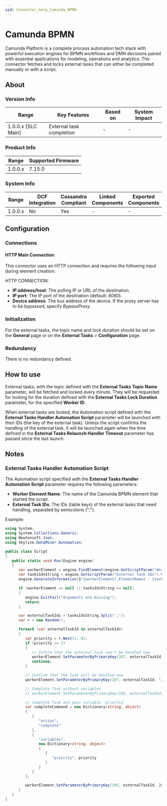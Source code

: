 ```yaml
---
uid: Connector_help_Camunda_BPMN
---
```


# Camunda BPMN

Camunda Platform is a complete process automation tech stack with powerful execution engines for BPMN workflows and DMN decisions paired with essential applications for modeling, operations and analytics.
The connector fetches and locks external tasks that can either be completed manually or with a script.

## About

### Version Info

| Range              | Key Features             | Based on | System Impact |
|--------------------|--------------------------|----------|---------------|
| 1.0.0.x [SLC Main] | External task completion | -        | -             |

### Product Info

| Range     | Supported Firmware     |
|-----------|------------------------|
| 1.0.0.x   | 7.15.0                 |

### System Info

| Range     | DCF Integration     | Cassandra Compliant     | Linked Components     | Exported Components     |
|-----------|---------------------|-------------------------|-----------------------|-------------------------|
| 1.0.0.x   | No                  | Yes                     | -                     | -                       |

## Configuration

### Connections

#### HTTP Main Connection

This connector uses an HTTP connection and requires the following input during element creation:

HTTP CONNECTION:

- **IP address/host**: The polling IP or URL of the destination.
- **IP port**: The IP port of the destination (default: *8080*).
- **Device address**: The bus address of the device. If the proxy server has to be bypassed, specify *BypassProxy*.

### Initialization

For the external tasks, the topic name and lock duration should be set on the **General** page or on the **External Tasks** \> **Configuration** page.

### Redundancy

There is no redundancy defined.

## How to use

External tasks, with the topic defined with the **External Tasks Topic Name** parameter, will be fetched and locked every minute. They will be requested for locking for the duration defined with the **External Tasks Lock Duration** parameter, for the specified **Worker ID**.

When external tasks are locked, the Automation script defined with the **External Tasks Handler Automation Script** parameter will be launched with their IDs (the key of the external task). Unless the script confirms the handling of the external task, it will be launched again when the time defined in the **External Tasks Relaunch Handler Timeout** parameter has passed since the last launch.

## Notes

### External Tasks Handler Automation Script

The Automation script specified with the **External Tasks Handler Automation Script** parameter requires the following parameters:

- **Worker Element Name**: The name of the Camunda BPMN element that started the script.
- **External Task IDs**: The IDs (table keys) of the external tasks that need handling, separated by semicolons (";").

Example:

```csharp
using System;
using System.Collections.Generic;
using Newtonsoft.Json;
using Skyline.DataMiner.Automation;

public class Script
{
   public static void Run(Engine engine)
   {
      var workerElement = engine.FindElement(engine.GetScriptParam("Worker Element Name").Value);
      var tasksIdsString = engine.GetScriptParam("External Task IDs").Value;
      engine.GenerateInformation($"{workerElement?.ElementName} - {tasksIdsString}");

      if (workerElement == null || tasksIdsString == null)
      {
         engine.ExitFail("Arguments are missing");
         return;
      }

      var externalTaskIds = tasksIdsString.Split(';');
      var r = new Random();

      foreach (var externalTaskId in externalTaskIds)
      {
         var priority = r.Next(1, 8);
         if (priority <= 2)
         {
            // Inform that the external task can't be handled now
            workerElement.SetParameterByPrimaryKey(107, externalTaskId, "/Fail");
            continue;
         }

         // Confirm that the task will be handled now
         workerElement.SetParameterByPrimaryKey(107, externalTaskId, "/Confirm");

         // Complete Task without variables
         // workerElement.SetParameterByPrimaryKey(105, externalTaskId, "/Complete");

         // Complete Task and pass variable `priority`
         var completeCommand = new Dictionary<string, object>
         {
            {
               "action",
               "complete"
            },
            {
               "variables",
               new Dictionary<string, object>
               {
                  {
                     "priority", priority
                  }
               }
            }
         };

         workerElement.SetParameterByPrimaryKey(105, externalTaskId, JsonConvert.SerializeObject(completeCommand));
      }
   }
}
```
